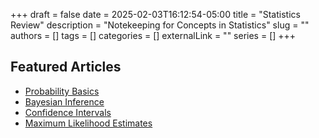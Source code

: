 +++ 
draft = false
date = 2025-02-03T16:12:54-05:00
title = "Statistics Review"
description = "Notekeeping for Concepts in Statistics"
slug = ""
authors = []
tags = []
categories = []
externalLink = ""
series = []
+++


## Featured Articles

- [Probability Basics](/posts/stats/general/basics)
- [Bayesian Inference](/posts/stats/general/bp)
- [Confidence Intervals](/posts/stats/general/ci)
- [Maximum Likelihood Estimates](/posts/stats/general/mle)

